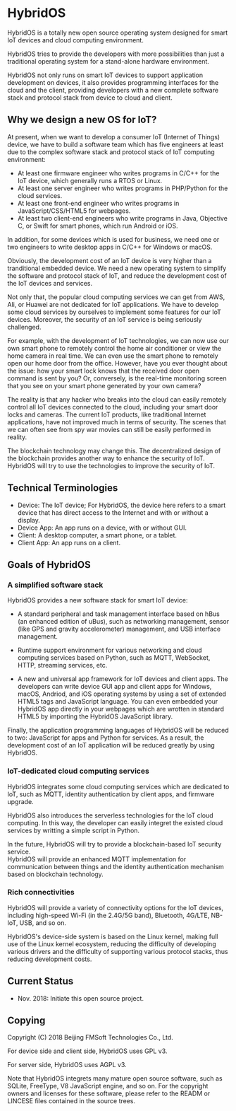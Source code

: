 # HybridOS

HybridOS is a totally new open source operating system designed for smart IoT devices and 
cloud computing environment.

HybridOS tries to provide the developers with more possibilities than just a
traditional operating system for a stand-alone hardware environment.

HybridOS not only runs on smart IoT devices to support application development
on devices, it also provides programming interfaces for the cloud and the client,
providing developers with a new complete software stack and protocol stack 
from device to cloud and client.

## Why we design a new OS for IoT?

At present, when we want to develop a consumer IoT (Internet of Things) device, 
we have to build a software team which has five engineers at least due to 
the complex software stack and protocol stack of IoT computing environment:

  * At least one firmware engineer who writes programs in C/C++ for the IoT device, which
    generally runs a RTOS or Linux.
  * At least one server engineer who writes programs in PHP/Python for the cloud services.
  * At least one front-end engineer who writes programs in JavaScript/CSS/HTML5 for webpages.
  * At least two client-end engineers who write programs in Java, Objective C, or Swift
    for smart phones, which run Android or iOS.

In addition, for some devices which is used for business, we need one or two engineers
to write desktop apps in C/C++ for Windows or macOS.

Obviously, the development cost of an IoT device is very higher than a tranditional 
embedded device. We need a new operating system to simplify the software and protocol
stack of IoT, and reduce the development cost of the IoT devices and services.

Not only that, the popular cloud computing services we can get from AWS, Ali, or Huawei
are not dedicated for IoT applications. We have to develop some cloud services by ourselves
to implement some features for our IoT devices. Moreover, the security of an IoT service 
is being seriously challenged.

For example, with the development of IoT technologies, we can now use our own smart phone
to remotely control the home air conditioner or view the home camera in real time. 
We can even use the smart phone to remotely open our home door from the office.
However, have you ever thought about the issue: how your smart lock knows that the received
door open command is sent by you? Or, conversely, is the real-time monitoring screen that
you see on your smart phone generated by your own camera?

The reality is that any hacker who breaks into the cloud can easily remotely control 
all IoT devices connected to the cloud, including your smart door locks and cameras. 
The current IoT products, like traditional Internet applications, have not improved much 
in terms of security. The scenes that we can often see from spy war movies can still be 
easily performed in reality.

The blockchain technology may change this. The decentralized design of the blockchain
provides another way to enhance the security of IoT. HybridOS will try to use the 
technologies to improve the security of IoT.

## Technical Terminologies

  * Device: The IoT device; For HybridOS, the device here refers to a smart
    device that has direct access to the Internet and with or without a display.
  * Device App: An app runs on a device, with or without GUI.
  * Client: A desktop computer, a smart phone, or a tablet.
  * Client App: An app runs on a client.

## Goals of HybridOS

### A simplified software stack

HybridOS provides a new software stack for smart IoT device:

  * A standard peripheral and task management interface based on hBus (an enhanced
    edition of uBus), such as networking management, sensor (like GPS and 
    gravity accelerometer) management, and USB interface management.

  * Runtime support environment for various networking and cloud computing services
    based on Python, such as MQTT, WebSocket, HTTP, streaming services, etc.

  * A new and universal app framework for IoT devices and client apps.
    The developers can write device GUI app and client apps for Windows, macOS, 
    Andriod, and iOS operating systems by using a set of extended HTML5 tags 
    and JavaScript language. You can even embedded your HybridOS app directly
    in your webpages which are wrotten in standard HTML5 by importing the HybridOS
    JavaScript library.

Finally, the application programming languages of HybridOS will be reduced to two: 
JavaScript for apps and Python for services. As a result, the development cost of 
an IoT application will be reduced greatly by using HybridOS.

### IoT-dedicated cloud computing services

HybridOS integrates some cloud computing services which are dedicated to IoT,
such as MQTT, identity authentication by client apps, and firmware upgrade.

HybridOS also introduces the serverless technologies for the IoT cloud computing.
In this way, the developer can easily integret the existed cloud services by 
writting a simple script in Python.

In the future, HybridOS will try to provide a blockchain-based IoT security service.  
HybridOS will provide an enhanced MQTT implementation for communication between things
and the identity authentication mechanism based on blockchain technology. 

### Rich connectivities

HybridOS will provide a variety of connectivity options for the IoT devices, 
including high-speed Wi-Fi (in the 2.4G/5G band), Bluetooth, 4G/LTE, NB-IoT, USB, 
and so on. 

HybridOS's device-side system is based on the Linux kernel, making full use of the
Linux kernel ecosystem, reducing the difficulty of developing various drivers and 
the difficulty of supporting various protocol stacks, thus reducing development costs.

## Current Status

  * Nov. 2018: Initiate this open source project.

## Copying

Copyright (C) 2018 Beijing FMSoft Technologies Co., Ltd.

For device side and client side, HybridOS uses GPL v3.

For server side, HybridOS uses AGPL v3.

Note that HybridOS integrets many mature open source software, such as SQLite, FreeType, 
V8 JavaScript engine, and so on. For the copyright owners and licenses for these software, 
please refer to the READM or LINCESE files contained in the source trees.

